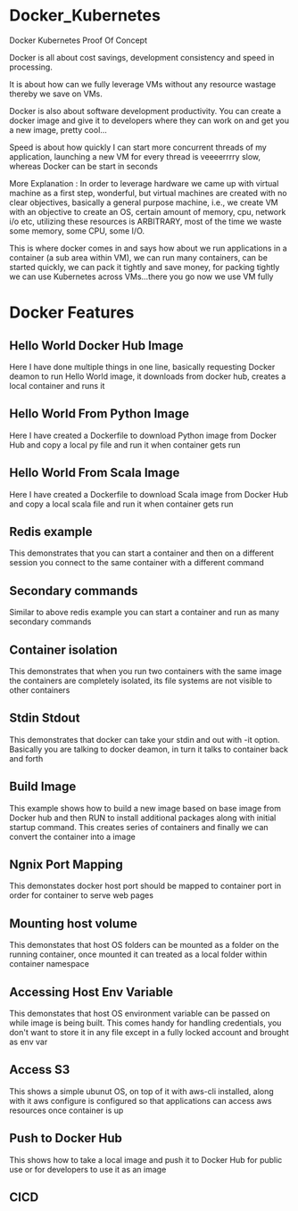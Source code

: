 # Docker_Kubernetes
Docker Kubernetes Proof Of Concept

Docker is all about cost savings, development consistency and speed in processing. 

It is about how can we fully leverage VMs without any resource wastage thereby we save on VMs. 

Docker is also about software development productivity. You can create a docker image and give it to developers where they can work on and get you a new image, pretty cool...

Speed is about how quickly I can start more concurrent threads of my application, launching a new VM for every thread is veeeerrrry slow, whereas Docker can be start in seconds


More Explanation : 
In order to leverage hardware we came up with virtual machine as a first step, wonderful, but virtual machines are created with no clear objectives, basically a general purpose machine, i.e., we create VM with an objective to create an OS, certain amount of memory, cpu, network i/o etc, utilizing these resources is ARBITRARY, most of the time we waste some memory, some CPU, some I/O. 

This is where docker comes in and says how about we run applications in a container (a sub area within VM), we can run many containers, can be started quickly, we can pack it tightly and save money, for packing tightly we can use Kubernetes across VMs...there you go now we use VM fully


# Docker Features 

## Hello World Docker Hub Image 
Here I have done multiple things in one line, basically requesting Docker deamon to run Hello World image, it downloads from docker hub, creates a local container and runs it

## Hello World From Python Image
Here I have created a Dockerfile to download Python image from Docker Hub and copy a local py file and run it when container gets run

## Hello World From Scala Image
Here I have created a Dockerfile to download Scala image from Docker Hub and copy a local scala file and run it when container gets run

## Redis example
This demonstrates that you can start a container and then on a different session you connect to the same container with a different command

## Secondary commands 
Similar to above redis example you can start a container and run as many secondary commands 

## Container isolation 
This demonstrates that when you run two containers with the same image the containers are completely isolated, its file systems are not visible to other containers 

## Stdin Stdout
This demonstrates that docker can take your stdin and out with -it option. Basically you are talking to docker deamon, in turn it talks to container back and forth

## Build Image 
This example shows how to build a new image based on base image from Docker hub and then RUN to install additional packages along with initial startup command. This creates series of containers and finally we can convert the container into a image

## Ngnix Port Mapping
This demonstates docker host port should be mapped to container port in order for container to serve web pages

## Mounting host volume
This demonstates that host OS folders can be mounted as a folder on the running container, once mounted it can treated as a local folder within container namespace

## Accessing Host Env Variable
This demonstates that host OS environment variable can be passed on while image is being built. This comes handy for handling credentials, you don't want to store it in any file except in a fully locked account and brought as env var

## Access S3
This shows a simple ubunut OS, on top of it with aws-cli installed, along with it aws configure is configured so that applications can access aws resources once container is up

## Push to Docker Hub
This shows how to take a local image and push it to Docker Hub for public use or for developers to use it as an image

## CICD
